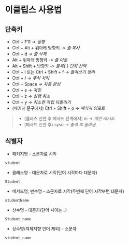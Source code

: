 # 이클립스 사용법

## 단축키
- Ctrl + F11 -> *실행*
- Ctrl + Alt + 위아래 방향키 -> *줄 복사*
- Ctrl + d -> *줄 삭제*
- Alt + 위아래 방향키 -> *줄 이동*
- Alt + Shift + 방향키 -> *블록{ } 단위 선택*
- Ctrl + i 또는 Ctrl + Shift + f -> *들여쓰기 정리*
- Ctrl + / -> *주석 처리*
- Ctrl + Space -> *자동 완성*
- Ctrl + s -> *저장*
- Ctrl + z -> *실행 취소*
- Ctrl + y -> *취소한 작업 되돌리기*
- (패키지 문구에서) Ctrl + Shift + o -> *패키지 임포트*
> - (클래스 선언 후 메서드 단계에서) m -> *메인 메서드*
> - (메서드 선언 후) syso -> *출력 후 줄바꿈*

## 식별자
- 패키지명 - 소문자로 시작
```
student
```
- 클래스명 - 대문자로 시작(단어 시작마다 대문자)
```
Student
```
- 메서드명, 변수명 - 소문자로 시작(두번째 단어 시작부턴 대문자)
```
studentName
```
- 상수명 - 대문자(단어 사이는 _)
```
Student_name
```
- 상수명(객체지향 언어 제외) - 소문자
```
student_name
```
